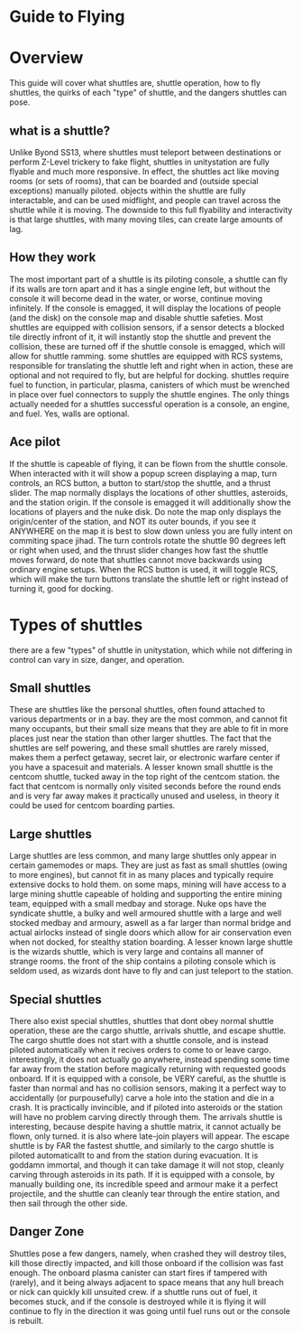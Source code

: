 # Guide to Flying

# Overview
This guide will cover what shuttles are, shuttle operation, how to fly shuttles, the quirks of each "type" of shuttle, and the dangers shuttles can pose.

## what is a shuttle?
Unlike Byond SS13, where shuttles must teleport between destinations or perform Z-Level trickery to fake flight, shuttles in unitystation are fully flyable and much more
responsive. In effect, the shuttles act like moving rooms (or sets of rooms), that can be boarded and (outside special exceptions) manually piloted. objects within
the shuttle are fully interactable, and can be used midflight, and people can travel across the shuttle while it is moving. The downside to this 
full flyability and interactivity is that large shuttles, with many moving tiles, can create large amounts of lag.

## How they work
The most important part of a shuttle is its piloting console, a shuttle can fly if its walls are torn apart and it has a single engine left, but without the console it will become
dead in the water, or worse, continue moving infinitely. If the console is emagged, it will display the locations of people (and the disk) on the console map and disable shuttle
safeties. Most shuttles are equipped with collision sensors, if a sensor detects a blocked tile directly infront of it, it will 
instantly stop the shuttle and prevent the collision, these are turned off if the shuttle console is emagged, which will allow for shuttle ramming. some shuttles are equipped with
RCS systems, responsible for translating the shuttle left and right when in action, these are optional and not required to fly, but are helpful for docking. shuttles require fuel
to function, in particular, plasma, canisters of which must be wrenched in place over fuel connectors to supply the shuttle engines. The only things actually needed for a shuttles
successful operation is a console, an engine, and fuel. Yes, walls are optional.

## Ace pilot
If the shuttle is capeable of flying, it can be flown from the shuttle console. When interacted with it will show a popup screen displaying a map, turn controls, an RCS button, a
button to start/stop the shuttle, and a thrust slider. The map normally displays the locations of other shuttles, asteroids, and the station origin. If the console is emagged
it will additionally show the locations of players and the nuke disk. Do note the map only displays the origin/center of the station, and NOT its outer bounds, if you see it ANYWHERE
on the map it is best to slow down unless you are fully intent on commiting space jihad. The turn controls rotate the shuttle 90 degrees left or right when used, and the thrust slider
changes how fast the shuttle moves forward, do note that shuttles cannot move backwards using ordinary engine setups. When the RCS button is used, it will toggle RCS, which will make the
turn buttons translate the shuttle left or right instead of turning it, good for docking.

# Types of shuttles
there are a few "types" of shuttle in unitystation, which while not differing in control can vary in size, danger, and operation.

## Small shuttles
These are shuttles like the personal shuttles, often found attached to various departments or in a bay. they are the most common, and cannot fit many occupants, but their small
size means that they are able to fit in more places just near the station than other larger shuttles. The fact that the shuttles are self powering, and these small shuttles are
rarely missed, makes them a perfect getaway, secret lair, or electronic warfare center if you have a spacesuit and materials. A lesser known small shuttle is the centcom shuttle,
tucked away in the top right of the centcom station. the fact that centcom is normally only visited seconds before the round ends and is very far away makes it practically unused
and useless, in theory it could be used for centcom boarding parties.

## Large shuttles
Large shuttles are less common, and many large shuttles only appear in certain gamemodes or maps. They are just as fast as small shuttles (owing to more engines), but cannot fit
in as many places and typically require extensive docks to hold them. on some maps, mining will have access to a large mining shuttle capeable of holding and supporting
the entire mining team, equipped with a small medbay and storage. Nuke ops have the syndicate shuttle, a bulky and well armoured shuttle with a large and well stocked medbay
and armoury, aswell as a far larger than normal bridge and actual airlocks instead of single doors which allow for air conservation even when not docked, for stealthy
station boarding. A lesser known large shuttle is the wizards shuttle, which is very large and contains all manner of strange rooms. the front of the ship contains a piloting console
which is seldom used, as wizards dont have to fly and can just teleport to the station.

## Special shuttles
There also exist special shuttles, shuttles that dont obey normal shuttle operation, these are the cargo shuttle, arrivals shuttle, and escape shuttle. The cargo shuttle
does not start with a shuttle console, and is instead piloted automatically when it recives orders to come to or leave cargo. interestingly, it does not actually go anywhere,
instead spending some time far away from the station before magically returning with requested goods onboard. If it is equipped with a console, be VERY careful, as the shuttle is
faster than normal and has no collision sensors, making it a perfect way to accidentally (or purpousefully) carve a hole into the station and die in a crash. It is practically
invincible, and if piloted into asteroids or the station will have no problem carving directly through them. The arrivals shuttle is interesting, because despite having a shuttle matrix,
it cannot actually be flown, only turned. it is also where late-join players will appear. The escape shuttle is by FAR the fastest shuttle, and similarly to the cargo shuttle is
piloted automaticallt to and from the station during evacuation. It is goddamn immortal, and though it can take damage it will not stop, cleanly carving through asteroids in its path.
If it is equipped with a console, by manually building one, its incredible speed and armour make it a perfect projectile, and the shuttle can cleanly tear through the entire station,
and then sail through the other side.

## Danger Zone
Shuttles pose a few dangers, namely, when crashed they will destroy tiles, kill those directly impacted, and kill those onboard if the collision was fast enough. The onboard plasma
canister can start fires if tampered with (rarely), and it being always adjacent to space means that any hull breach or nick can quickly kill unsuited crew. if a shuttle runs out of fuel, it
becomes stuck, and if the console is destroyed while it is flying it will continue to fly in the direction it was going until fuel runs out or the console is rebuilt.


